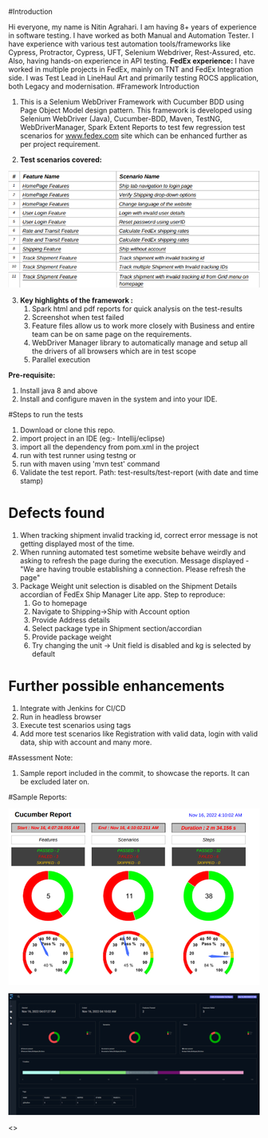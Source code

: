 #Introduction

Hi everyone, my name is Nitin Agrahari. I am having 8+ years of experience in software testing.
I have worked as both Manual and Automation Tester.
I have experience with various test automation tools/frameworks like Cypress, Protractor, Cypress, UFT, Selenium Webdriver, Rest-Assured, etc. Also, having hands-on experience in API testing.
**FedEx experience:** I have worked in multiple projects in FedEx, mainly on TNT and FedEx Integration side. I was Test Lead in LineHaul Art and primarily testing ROCS application, both Legacy and modernisation.
#Framework Introduction
1. This is a Selenium WebDriver Framework with Cucumber BDD using Page Object Model design pattern. This framework is developed using Selenium WebDriver (Java), Cucumber-BDD, Maven, TestNG, WebDriverManager, Spark Extent Reports to test few regression test scenarios for www.fedex.com site which can be enhanced further as per project requirement.


2. **Test scenarios covered:**

![img.png](img.png)![img_1.png](img_1.png)


3. **Key highlights of the framework :**
    1. Spark html and pdf reports for quick analysis on the test-results
    2. Screenshot when test failed
    3. Feature files allow us to work more closely with Business and entire team can be on same page on the requirements.
    4. WebDriver Manager library to automatically manage and setup all the drivers of all browsers which are in test scope
    5. Parallel execution


**Pre-requisite:**
1. Install java 8 and above
2. Install and configure maven in the system and into your IDE.


#Steps to run the tests

1. Download or clone this repo.
2. import project in an IDE (eg:- Intellij/eclipse)
3. import all the dependency from pom.xml in the project
4. run with test runner using testng 
            or
5. run with maven using 'mvn test' command
6. Validate the test report. Path: test-results/test-report (with date and time stamp)

# Defects found
1. When tracking shipment invalid tracking id, correct error message is not getting displayed most of the time.
2. When running automated test sometime website behave weirdly and asking to refresh the page during the execution. Message displayed - "We are having trouble establishing a connection. Please refresh the page"
3. Package Weight unit selection is disabled on the Shipment Details accordian of FedEx Ship Manager Lite app.
Step to reproduce:
   1. Go to homepage
   2. Navigate to Shipping->Ship with Account option
   3. Provide Address details
   4. Select package type in Shipment section/accordian
   5. Provide package weight
   6. Try changing the unit -> Unit field is disabled and kg is selected by default

# Further possible enhancements
1. Integrate with Jenkins for CI/CD
2. Run in headless browser
3. Execute test scenarios using tags
4. Add more test scenarios like Registration with valid data, login with valid data, ship with account and many more. 


#Assessment Note:
1. Sample report included in the commit, to showcase the reports. It can be excluded later on.

#Sample Reports:

![img_5.png](img_5.png)

![img_4.png](img_4.png)

<<Images will be deleted after the assignment review>>
